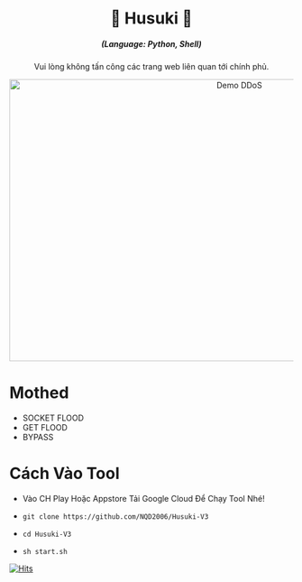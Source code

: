 <h1 align="center">🚀 Husuki  🚀</h1>
<em><h5 align="center">(Language: Python, Shell)</h5></em>
  
<p align="center">Vui lòng không tấn công các trang web liên quan tới chính phủ.</p>

<p align="center"><img src="https://i.imgur.com/ZFPU2zj.png" width="800" height="500" alt="Demo DDoS"></p>

# Mothed

* SOCKET FLOOD
* GET FLOOD
* BYPASS

# Cách Vào Tool

* Vào CH Play Hoặc Appstore Tải Google Cloud Để Chạy Tool Nhé!

* ```git clone https://github.com/NQD2006/Husuki-V3```
* ```cd Husuki-V3```
* ```sh start.sh```



[![Hits](https://hits.seeyoufarm.com/api/count/incr/badge.svg?url=https://github.com/ViDucHung206/LoveToolhit-counter&count_bg=%230BD4FF&title_bg=%23525050&icon=github.svg&icon_color=%23000000&title=Views&edge_flat=true)](https://hits.seeyoufarm.com)




